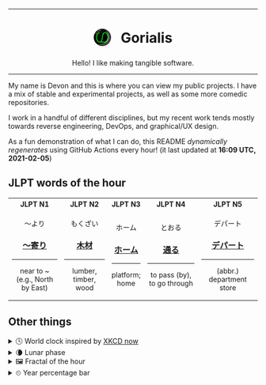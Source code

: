 ***

<h1 align="center">
<sub>
    <img src="readme/resources/avatar.png" height="36">
</sub>
&nbsp;
Gorialis
</h1>
<p align="center">
Hello! I like making tangible software.
</p>

***

My name is Devon and this is where you can view my public projects. I have a mix of stable and experimental projects, as well as some more comedic repositories.

I work in a handful of different disciplines, but my recent work tends mostly towards reverse engineering, DevOps, and graphical/UX design.

As a fun demonstration of what I can do, this README *dynamically regenerates* using GitHub Actions every hour! (it last updated at **16:09 UTC, 2021-02-05**)

<h2>JLPT words of the hour</h2>
<table>
    <tr>
        <th>JLPT N1</th>
        <th>JLPT N2</th>
        <th>JLPT N3</th>
        <th>JLPT N4</th>
        <th>JLPT N5</th>
    </tr>
    <tr>
        <td>
            <p align="center">～より</p>
            <h3 align="center"><b><a href="https://jisho.org/search/%EF%BD%9E%E5%AF%84%E3%82%8A">～寄り</a></b></h3>
            <hr>
            <p align="center">near to ~ (e.g.,<wbr> North by East)</p>
        </td>
        <td>
            <p align="center">もくざい</p>
            <h3 align="center"><b><a href="https://jisho.org/search/%E6%9C%A8%E6%9D%90">木材</a></b></h3>
            <hr>
            <p align="center">lumber,<wbr> timber,<wbr> wood</p>
        </td>
        <td>
            <p align="center">ホーム</p>
            <h3 align="center"><b><a href="https://jisho.org/search/%E3%83%9B%E3%83%BC%E3%83%A0">ホーム</a></b></h3>
            <hr>
            <p align="center">platform;<br> home</p>
        </td>
        <td>
            <p align="center">とおる</p>
            <h3 align="center"><b><a href="https://jisho.org/search/%E9%80%9A%E3%82%8B">通る</a></b></h3>
            <hr>
            <p align="center">to pass (by),<wbr> to go through</p>
        </td>
        <td>
            <p align="center">デパート</p>
            <h3 align="center"><b><a href="https://jisho.org/search/%E3%83%87%E3%83%91%E3%83%BC%E3%83%88">デパート</a></b></h3>
            <hr>
            <p align="center">(abbr.) department store</p>
        </td>
    </tr>
</table>

<h2>Other things</h2>
<details>
<summary>🕓  World clock inspired by <a href="https://xkcd.com/now">XKCD now</a></summary>

> <img src="generated/now.png" width="512">

</details>
<details>
<summary>🌘 Lunar phase</summary>

The moon is approximately 81.50% through its phase (Waning Crescent).

</details>
<details>
<summary>&#x1f5bc; Fractal of the hour</summary>

> <img src="generated/fractal.png" width="512">

</details>
<details>
<summary>&#x23f2; Year percentage bar</summary>
<pre><code>2021 [█▁▁▁▁▁▁▁▁▁▁▁▁▁▁▁▁▁▁▁] 9.77%</code></pre>
</details>
